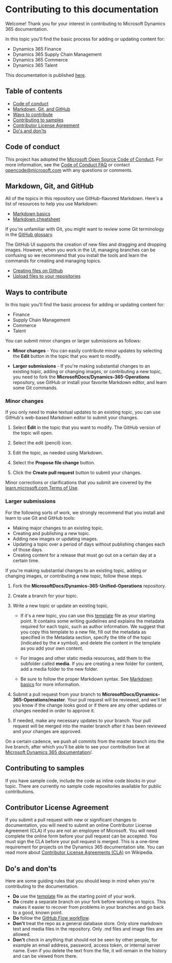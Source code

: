 # Contributing to this documentation
Welcome! Thank you for your interest in contributing to Microsoft Dynamics 365 documentation. 

In this topic you'll find the basic process for adding or updating content for:
- Dynamics 365 Finance
- Dynamics 365 Supply Chain Management
- Dynamics 365 Commerce
- Dynamics 365 Talent

This documentation is published [here](https://learn.microsoft.com/dynamics365/unified-operations/fin-and-ops/index).

## Table of contents 

* [Code of conduct](#code-of-conduct)
* [Markdown, Git, and GitHub](#markdown-git-and-github)
* [Ways to contribute](#ways-to-contribute)
* [Contributing to samples](#contributing-to-samples)
* [Contributor License Agreement](#contributor-license-agreement)
* [Do's and don'ts](#dos-and-donts)

## Code of conduct
This project has adopted the [Microsoft Open Source Code of Conduct](https://opensource.microsoft.com/codeofconduct/). For more information, see the [Code of Conduct FAQ](https://opensource.microsoft.com/codeofconduct/faq/) or contact [opencode@microsoft.com](mailto:opencode@microsoft.com) with any questions or comments.

## Markdown, Git, and GitHub
All of the topics in this repository use GitHub-flavored Markdown. Here's a list of resources to help you use Markdown:

* [Markdown basics](https://help.github.com/articles/markdown-basics/)
* [Markdown cheatsheet](https://github.com/adam-p/markdown-here/wiki/Markdown-Cheatsheet)

If you're unfamiliar with Git, you might want to review some Git terminology in the [GitHub glossary](https://help.github.com/articles/github-glossary).

The GitHub UI supports the creation of new files and dragging and dropping images. However, when you work in the UI, managing branches can be confusing so we recommend that you install the tools and learn the commands for creating and managing topics. 

* [Creating files on Github](https://github.com/blog/1327-creating-files-on-github)
* [Upload files to your repositories](https://github.com/blog/2105-upload-files-to-your-repositories)

## Ways to contribute
In this topic you'll find the basic process for adding or updating content for:
- Finance 
- Supply Chain Management
- Commerce
- Talent

You can submit minor changes or larger submissions as follows:

* **Minor changes** - You can easily contribute minor updates by selecting the **Edit** button in the topic that you want to modify.

* **Larger submissions** - If you're making substantial changes to an existing topic, adding or changing images, or contributing a new topic, you need to fork the **MicrosoftDocs/Dynamics-365-Operations** repository, use GitHub or install your favorite Markdown editor, and learn some Git commands.

### Minor changes
If you only need to make textual updates to an existing topic, you can use GitHub's web-based Markdown editor to submit your changes. 

1. Select **Edit** in the topic that you want to modify. The GitHub version of the topic will open.

2. Select the edit (pencil) icon. 

3. Edit the topic, as needed using Markdown.

4. Select the **Propose file change** button.

5. Click the **Create pull request** button to submit your changes.
 
Minor corrections or clarifications that you submit are covered by the [learn.microsoft.com Terms of Use](https://learn.microsoft.com/legal/termsofuse).

### Larger submissions
For the following sorts of work, we strongly recommend that you install and learn to use Git and GitHub tools:

* Making major changes to an existing topic.
* Creating and publishing a new topic.
* Adding new images or updating images.
* Updating a topic over a period of days without publishing changes each of those days.
* Creating content for a release that must go out on a certain day at a certain time.

If you're making substantial changes to an existing topic, adding or changing images, or contributing a new topic, follow these steps. 

1. Fork the **MicrosoftDocs/Dynamics-365-Unified-Operations** repository.

2. Create a branch for your topic.

3. Write a new topic or update an existing topic.

   - If it's a new topic, you can use this [template](./template.md) file as your starting point. It contains some writing guidelines and explains the metadata required for each topic, such as author information. We suggest that you copy this template to a new file, fill out the metadata as specified in the Metadata section, specify the title of the topic (indicated by the `#` symbol), and delete the content in the template as you add your own content.

   - For images and other static media resources, add them to the subfolder called **media**. If you are creating a new folder for content, add a media folder to the new folder.

   - Be sure to follow the proper Markdown syntax. See [Markdown basics](https://help.github.com/articles/markdown-basics/) for more information.

4. Submit a pull request from your branch to **MicrosoftDocs/Dynamics-365-Operations/master**. Your pull request will be reviewed, and we'll let you know if the change looks good or if there are any other updates or changes needed in order to approve it.

5. If needed, make any necessary updates to your branch. Your pull request will be merged into the master branch after it has been reviewed and your changes are approved.

On a certain cadence, we push all commits from the master branch into the live branch, after which you'll be able to see your contribution live at [Microsoft Dynamics 365 documentation](https://learn.microsoft.com/dynamics365)/.

## Contributing to samples
If you have sample code, include the code as inline code blocks in your topic. There are currently no sample code repositories available for public contributions.

## Contributor License Agreement
If you submit a pull request with new or significant changes to documentation, you will need to submit an online Contributor License Agreement (CLA) if you are not an employee of Microsoft. You will need complete the online form before your pull request can be accepted. You must sign the CLA before your pull request is merged. This is a one-time requirement for projects on the Dynamics 365 documentation site. You can read more about [Contributor License Agreements (CLA)](https://en.wikipedia.org/wiki/Contributor_License_Agreement) on Wikipedia.

## Do's and don'ts
Here are some guiding rules that you should keep in mind when you're contributing to the documentation.

- **Do** use the [template](./template.md) file as the starting point of your work.
- **Do** create a separate branch on your fork before working on topics. This makes it easier to recover from problems in your branches and go back to a good, known point.
- **Do** follow the [GitHub Flow workflow](https://guides.github.com/introduction/flow/).    
- **Don't** treat the repo as a general database store. Only store markdown text and media files in the repository. Only .md files and image files are allowed. 
- **Don't** check in anything that should not be seen by other people, for example an email address, password, access token, or internal server name. Even if you delete the text from the file, it will remain in the history and can be viewed from there. 
